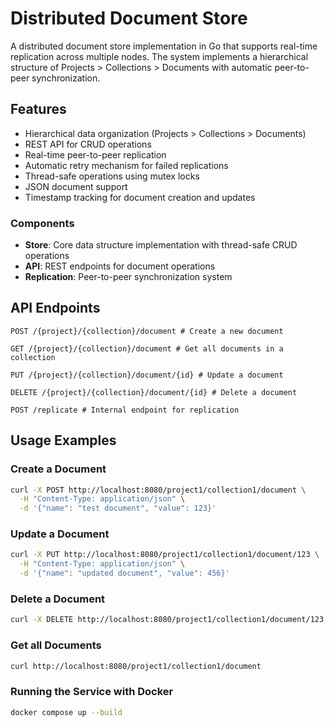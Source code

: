 # Distributed Document Store

A distributed document store implementation in Go that supports real-time replication across multiple nodes. The system implements a hierarchical structure of Projects > Collections > Documents with automatic peer-to-peer synchronization.

## Features

- Hierarchical data organization (Projects > Collections > Documents)
- REST API for CRUD operations
- Real-time peer-to-peer replication
- Automatic retry mechanism for failed replications
- Thread-safe operations using mutex locks
- JSON document support
- Timestamp tracking for document creation and updates

### Components

- **Store**: Core data structure implementation with thread-safe CRUD operations
- **API**: REST endpoints for document operations
- **Replication**: Peer-to-peer synchronization system

## API Endpoints
```
POST /{project}/{collection}/document # Create a new document

GET /{project}/{collection}/document # Get all documents in a collection

PUT /{project}/{collection}/document/{id} # Update a document

DELETE /{project}/{collection}/document/{id} # Delete a document

POST /replicate # Internal endpoint for replication
```

## Usage Examples

### Create a Document
```bash
curl -X POST http://localhost:8080/project1/collection1/document \
  -H "Content-Type: application/json" \
  -d '{"name": "test document", "value": 123}'
```

### Update a Document
``` bash
curl -X PUT http://localhost:8080/project1/collection1/document/123 \
  -H "Content-Type: application/json" \
  -d '{"name": "updated document", "value": 456}'

```

### Delete a Document
``` bash
curl -X DELETE http://localhost:8080/project1/collection1/document/123

```

### Get all Documents
``` bash
curl http://localhost:8080/project1/collection1/document

```

### Running the Service with Docker
``` bash
docker compose up --build
```